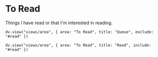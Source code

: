 # To Read
Things I have read or that I'm interested in reading.

```dataviewjs
dv.view("views/area", { area: "To Read", title: "Queue", exclude: "#read" })
```

```dataviewjs
dv.view("views/area", { area: "To Read", title: "Read", include: "#read" })
```